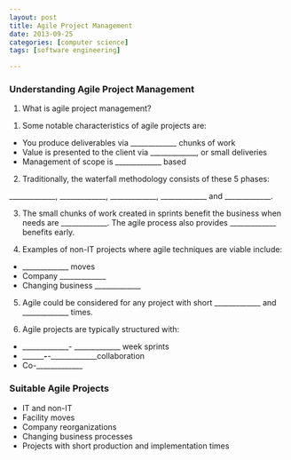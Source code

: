 ```yaml
---
layout: post
title: Agile Project Management
date: 2013-09-25
categories: [computer science]
tags: [software engineering]

---
```


### Understanding Agile Project Management01. What is agile project management?1) Some notable characteristics of agile projects are:* You produce deliverables via _____________ chunks of work
* Value is presented to the client via _____________, or small deliveries* Management of scope is _____________ based2) Traditionally, the waterfall methodology consists of these 5 phases: 
_____________, _____________, _____________, _____________ and _____________.3) The small chunks of work created in sprints benefit the business when needs are _____________. The agile process also provides _____________ benefits early.4) Examples of non-IT projects where agile techniques are viable include:* _____________ moves* Company _____________* Changing business _____________5) Agile could be considered for any project with short _____________ and _____________ times. 
6) Agile projects are typically structured with:* _____________- _____________ week sprints* _____________-_______-_____________collaboration* Co-_____________
### Suitable Agile Projects
* IT and non-IT  
* Facility moves
* Company reorganizations
* Changing business processes
* Projects with short production and implementation times



